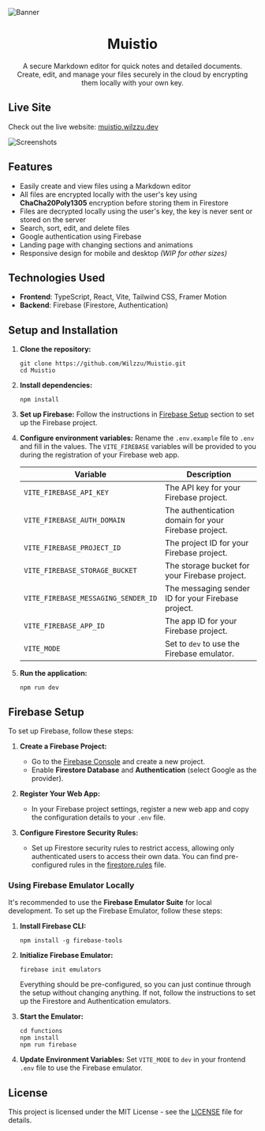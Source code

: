 ![Banner](https://i.imgur.com/DK8NOAX.png)

<h1 align="center">Muistio</h1>

<p align="center">A secure Markdown editor for quick notes and detailed documents.</br>Create, edit, and manage your files securely in the cloud by encrypting them locally with your own key.</p>

## Live Site

Check out the live website: [muistio.wilzzu.dev](https://muistio.wilzzu.dev/)

![Screenshots](https://i.imgur.com/eC7vL3R.png)

## Features

- Easily create and view files using a Markdown editor
- All files are encrypted locally with the user's key using **ChaCha20Poly1305** encryption before storing them in Firestore
- Files are decrypted locally using the user's key, the key is never sent or stored on the server
- Search, sort, edit, and delete files
- Google authentication using Firebase
- Landing page with changing sections and animations
- Responsive design for mobile and desktop _(WIP for other sizes)_

## Technologies Used

- **Frontend**: TypeScript, React, Vite, Tailwind CSS, Framer Motion
- **Backend**: Firebase (Firestore, Authentication)

## Setup and Installation

1. **Clone the repository:**

   ```
   git clone https://github.com/Wilzzu/Muistio.git
   cd Muistio
   ```

2. **Install dependencies:**

   ```
   npm install
   ```

3. **Set up Firebase:**
   Follow the instructions in [Firebase Setup](#firebase-setup) section to set up the Firebase project.

4. **Configure environment variables:** Rename the `.env.example` file to `.env` and fill in the values. The `VITE_FIREBASE` variables will be provided to you during the registration of your Firebase web app.

   | Variable                            | Description                                          |
   | ----------------------------------- | ---------------------------------------------------- |
   | `VITE_FIREBASE_API_KEY`             | The API key for your Firebase project.               |
   | `VITE_FIREBASE_AUTH_DOMAIN`         | The authentication domain for your Firebase project. |
   | `VITE_FIREBASE_PROJECT_ID`          | The project ID for your Firebase project.            |
   | `VITE_FIREBASE_STORAGE_BUCKET`      | The storage bucket for your Firebase project.        |
   | `VITE_FIREBASE_MESSAGING_SENDER_ID` | The messaging sender ID for your Firebase project.   |
   | `VITE_FIREBASE_APP_ID`              | The app ID for your Firebase project.                |
   | `VITE_MODE`                         | Set to `dev` to use the Firebase emulator.           |

5. **Run the application:**

   ```
   npm run dev
   ```

## Firebase Setup

To set up Firebase, follow these steps:

1. **Create a Firebase Project:**

   - Go to the [Firebase Console](https://console.firebase.google.com/) and create a new project.
   - Enable **Firestore Database** and **Authentication** (select Google as the provider).

2. **Register Your Web App:**

   - In your Firebase project settings, register a new web app and copy the configuration details to your `.env` file.

3. **Configure Firestore Security Rules:**
   - Set up Firestore security rules to restrict access, allowing only authenticated users to access their own data. You can find pre-configured rules in the [firestore.rules](firestore.rules) file.

### Using Firebase Emulator Locally

It's recommended to use the **Firebase Emulator Suite** for local development. To set up the Firebase Emulator, follow these steps:

1. **Install Firebase CLI:**

   ```
   npm install -g firebase-tools
   ```

2. **Initialize Firebase Emulator:**

   ```
   firebase init emulators
   ```

   Everything should be pre-configured, so you can just continue through the setup without changing anything. If not, follow the instructions to set up the Firestore and Authentication emulators.

3. **Start the Emulator:**

   ```
   cd functions
   npm install
   npm run firebase
   ```

4. **Update Environment Variables:** Set `VITE_MODE` to `dev` in your frontend `.env` file to use the Firebase emulator.

## License

This project is licensed under the MIT License - see the [LICENSE](LICENSE) file for details.
